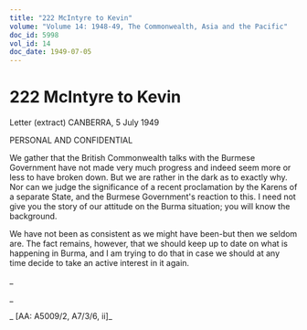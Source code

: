 ```yaml
---
title: "222 McIntyre to Kevin"
volume: "Volume 14: 1948-49, The Commonwealth, Asia and the Pacific"
doc_id: 5998
vol_id: 14
doc_date: 1949-07-05
---
```


# 222 McIntyre to Kevin

Letter (extract) CANBERRA, 5 July 1949

PERSONAL AND CONFIDENTIAL

We gather that the British Commonwealth talks with the Burmese Government have not made very much progress and indeed seem more or less to have broken down. But we are rather in the dark as to exactly why. Nor can we judge the significance of a recent proclamation by the Karens of a separate State, and the Burmese Government's reaction to this. I need not give you the story of our attitude on the Burma situation; you will know the background.

We have not been as consistent as we might have been-but then we seldom are. The fact remains, however, that we should keep up to date on what is happening in Burma, and I am trying to do that in case we should at any time decide to take an active interest in it again.

_

_

_ [AA: A5009/2, A7/3/6, ii]_
